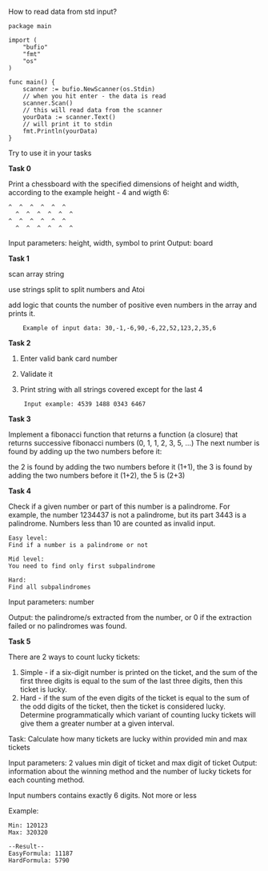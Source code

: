 
How to read data from std input?
```
package main

import (
	"bufio"
	"fmt"
	"os"
)

func main() {
	scanner := bufio.NewScanner(os.Stdin)
	// when you hit enter - the data is read
	scanner.Scan()
	// this will read data from the scanner
	yourData := scanner.Text()
	// will print it to stdin
	fmt.Println(yourData)
}

```

Try to use it in your tasks

****Task 0****

Print a chessboard with the specified dimensions of height and width, according to the example height - 4 and wigth 6:

```
^  ^  ^  ^  ^  ^
  ^  ^  ^  ^  ^  ^
^  ^  ^  ^  ^  ^
  ^  ^  ^  ^  ^  ^
```

Input parameters: height, width, symbol to print
Output: board

****Task 1****


scan array string

use strings split to split numbers and Atoi

add logic that counts the number of positive even numbers in the array and prints it.

        Example of input data: 30,-1,-6,90,-6,22,52,123,2,35,6

****Task 2****

1. Enter valid bank card number
2. Validate it
3. Print string with all strings covered except for the last 4

        Input example: 4539 1488 0343 6467


****Task 3****


Implement a fibonacci function that returns a function (a closure) that returns successive fibonacci numbers (0, 1, 1, 2, 3, 5, …)
The next number is found by adding up the two numbers before it:

the 2 is found by adding the two numbers before it (1+1),
the 3 is found by adding the two numbers before it (1+2),
the 5 is (2+3)


****Task 4****

Check if a given number or part of this number is a palindrome. For example, the number 1234437 is not a palindrome,
but its part 3443 is a palindrome. Numbers less than 10 are counted as invalid input.
```
Easy level:
Find if a number is a palindrome or not

Mid level:
You need to find only first subpalindrome

Hard:
Find all subpalindromes
```

Input parameters: number

Output: the palindrome/s extracted from the number, or 0 if the extraction failed or no palindromes was found.


****Task 5****

There are 2 ways to count lucky tickets:
1. Simple - if a six-digit number is printed on the ticket, and the sum of the first three digits is equal to the sum of the last three digits, then this
   ticket is lucky.
2. Hard - if the sum of the even digits of the ticket is equal to the sum of the odd digits of the ticket, then the ticket is considered lucky.
   Determine programmatically which variant of counting lucky tickets will give them a greater number at a given interval.

Task: Calculate how many tickets are lucky within provided min and max tickets

Input parameters: 2 values min digit of ticket and max digit of ticket
Output: information about the winning method and the number of lucky tickets for each counting method.

Input numbers contains exactly 6 digits. Not more or less


Example:
```
Min: 120123
Max: 320320

--Result--
EasyFormula: 11187
HardFormula: 5790
```
